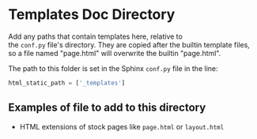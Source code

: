 # Templates Doc Directory

Add any paths that contain templates here, relative to  
the `conf.py` file's directory.
They are copied after the builtin template files,
so a file named "page.html" will overwrite the builtin "page.html".

The path to this folder is set in the Sphinx `conf.py` file in the line: 
```python
html_static_path = ['_templates']
```

## Examples of file to add to this directory
* HTML extensions of stock pages like `page.html` or `layout.html`
